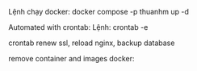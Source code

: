 Lệnh chạy docker: docker compose -p thuanhm up -d

Automated with crontab:
Lệnh: crontab -e

crontab renew ssl, reload nginx, backup database

<!--
0 0 1 * * docker compose -f /skinlab-by-tuyen/docker-compose.yml -p thuanhm up certbot
0 0 1 * * docker compose -f /skinlab-by-tuyen/docker-compose.yml -p thuanhm restart nginx
0 0 * * * sudo docker compose -p thuanhm exec mysqldb /usr/bin/mysqldump -u root --password=121212 blogapp > ~/backupMySQL/mysql_backup.sql
-->

remove container and images docker:

<!--
docker stop $(docker ps -aq)
docker system prune -af
-->
